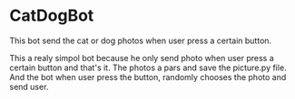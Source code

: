 # CatDogBot
This bot send the cat or dog photos when user press a certain button.

This a realy simpol bot because he only send photo when user press a certain button and that's it.
The photos a pars and save the picture.py file. And the bot when user press the button, randomly chooses the photo and send user.
